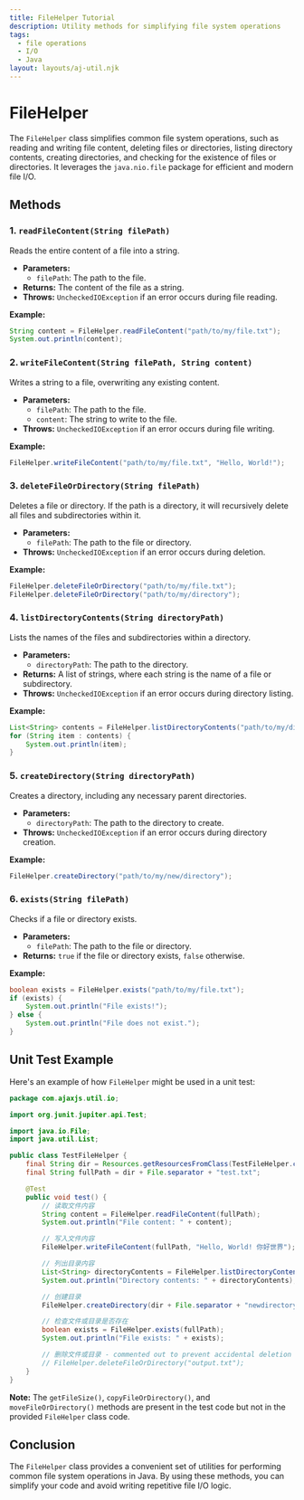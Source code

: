 ```yaml
---
title: FileHelper Tutorial
description: Utility methods for simplifying file system operations
tags:
  - file operations
  - I/O
  - Java
layout: layouts/aj-util.njk
---
```


# FileHelper

The `FileHelper` class simplifies common file system operations, such as reading and writing file content, deleting
files or directories, listing directory contents, creating directories, and checking for the existence
of files or directories. It leverages the `java.nio.file` package for efficient and modern file I/O.

## Methods

### 1. `readFileContent(String filePath)`

Reads the entire content of a file into a string.

* **Parameters:**
    * `filePath`: The path to the file.
* **Returns:** The content of the file as a string.
* **Throws:** `UncheckedIOException` if an error occurs during file reading.

**Example:**

```java
String content = FileHelper.readFileContent("path/to/my/file.txt");
System.out.println(content);
```

### 2. `writeFileContent(String filePath, String content)`

Writes a string to a file, overwriting any existing content.

* **Parameters:**
    * `filePath`: The path to the file.
    * `content`: The string to write to the file.
* **Throws:** `UncheckedIOException` if an error occurs during file writing.

**Example:**

```java
FileHelper.writeFileContent("path/to/my/file.txt", "Hello, World!");
```

### 3. `deleteFileOrDirectory(String filePath)`

Deletes a file or directory. If the path is a directory, it will recursively delete all files and subdirectories within
it.

* **Parameters:**
    * `filePath`: The path to the file or directory.
* **Throws:** `UncheckedIOException` if an error occurs during deletion.

**Example:**

```java
FileHelper.deleteFileOrDirectory("path/to/my/file.txt");
FileHelper.deleteFileOrDirectory("path/to/my/directory");
```

### 4. `listDirectoryContents(String directoryPath)`

Lists the names of the files and subdirectories within a directory.

* **Parameters:**
    * `directoryPath`: The path to the directory.
* **Returns:** A list of strings, where each string is the name of a file or subdirectory.
* **Throws:** `UncheckedIOException` if an error occurs during directory listing.

**Example:**

```java
List<String> contents = FileHelper.listDirectoryContents("path/to/my/directory");
for (String item : contents) {
    System.out.println(item);
}
```

### 5. `createDirectory(String directoryPath)`

Creates a directory, including any necessary parent directories.

* **Parameters:**
    * `directoryPath`: The path to the directory to create.
* **Throws:** `UncheckedIOException` if an error occurs during directory creation.

**Example:**

```java
FileHelper.createDirectory("path/to/my/new/directory");
```

### 6. `exists(String filePath)`

Checks if a file or directory exists.

* **Parameters:**
    * `filePath`: The path to the file or directory.
* **Returns:** `true` if the file or directory exists, `false` otherwise.

**Example:**

```java
boolean exists = FileHelper.exists("path/to/my/file.txt");
if (exists) {
    System.out.println("File exists!");
} else {
    System.out.println("File does not exist.");
}
```

## Unit Test Example

Here's an example of how `FileHelper` might be used in a unit test:

```java
package com.ajaxjs.util.io;

import org.junit.jupiter.api.Test;

import java.io.File;
import java.util.List;

public class TestFileHelper {
    final String dir = Resources.getResourcesFromClass(TestFileHelper.class, "");
    final String fullPath = dir + File.separator + "test.txt";

    @Test
    public void test() {
        // 读取文件内容
        String content = FileHelper.readFileContent(fullPath);
        System.out.println("File content: " + content);

        // 写入文件内容
        FileHelper.writeFileContent(fullPath, "Hello, World! 你好世界");

        // 列出目录内容
        List<String> directoryContents = FileHelper.listDirectoryContents(dir);
        System.out.println("Directory contents: " + directoryContents);

        // 创建目录
        FileHelper.createDirectory(dir + File.separator + "newdirectory");

        // 检查文件或目录是否存在
        boolean exists = FileHelper.exists(fullPath);
        System.out.println("File exists: " + exists);

        // 删除文件或目录 - commented out to prevent accidental deletion during testing
        // FileHelper.deleteFileOrDirectory("output.txt");
    }
}
```

**Note:** The `getFileSize()`, `copyFileOrDirectory()`, and `moveFileOrDirectory()` methods are present in the test code
but not in the provided `FileHelper` class code.

## Conclusion

The `FileHelper` class provides a convenient set of utilities for performing common file system operations in Java. By
using these methods, you can simplify your code and avoid writing repetitive file I/O logic.